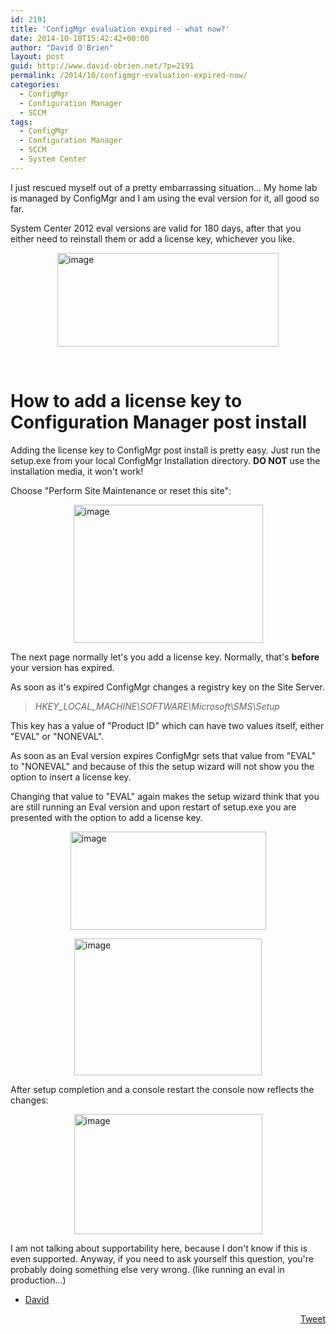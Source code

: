 ```yaml
---
id: 2191
title: 'ConfigMgr evaluation expired - what now?'
date: 2014-10-10T15:42:42+00:00
author: "David O'Brien"
layout: post
guid: http://www.david-obrien.net/?p=2191
permalink: /2014/10/configmgr-evaluation-expired-now/
categories:
  - ConfigMgr
  - Configuration Manager
  - SCCM
tags:
  - ConfigMgr
  - Configuration Manager
  - SCCM
  - System Center
---
```

I just rescued myself out of a pretty embarrassing situation... My home lab is managed by ConfigMgr and I am using the eval version for it, all good so far.

System Center 2012 eval versions are valid for 180 days, after that you either need to reinstall them or add a license key, whichever you like.

<a href="http://www.david-obrien.net/wp-content/uploads/2014/10/image3.png" onclick="_gaq.push(['_trackEvent', 'outbound-article', 'http://www.david-obrien.net/wp-content/uploads/2014/10/image3.png', '']);" class="broken_link"><img style="background-image: none; float: none; padding-top: 0px; padding-left: 0px; margin-left: auto; display: block; padding-right: 0px; margin-right: auto; border: 0px;" title="image" src="http://www.david-obrien.net/wp-content/uploads/2014/10/image_thumb3.png" alt="image" width="354" height="150" border="0" /></a>

&nbsp;

# How to add a license key to Configuration Manager post install

Adding the license key to ConfigMgr post install is pretty easy. Just run the setup.exe from your local ConfigMgr Installation directory. **DO NOT** use the installation media, it won't work!

Choose "Perform Site Maintenance or reset this site":

<a href="http://www.david-obrien.net/wp-content/uploads/2014/10/image4.png" onclick="_gaq.push(['_trackEvent', 'outbound-article', 'http://www.david-obrien.net/wp-content/uploads/2014/10/image4.png', '']);" class="broken_link"><img style="background-image: none; float: none; padding-top: 0px; padding-left: 0px; margin-left: auto; display: block; padding-right: 0px; margin-right: auto; border: 0px;" title="image" src="http://www.david-obrien.net/wp-content/uploads/2014/10/image_thumb4.png" alt="image" width="303" height="221" border="0" /></a>

The next page normally let's you add a license key. Normally, that's **before** your version has expired.

As soon as it's expired ConfigMgr changes a registry key on the Site Server.

> _HKEY\_LOCAL\_MACHINE\SOFTWARE\Microsoft\SMS\Setup_ 

This key has a value of "Product ID" which can have two values itself, either "EVAL" or "NONEVAL".
  
As soon as an Eval version expires ConfigMgr sets that value from "EVAL" to "NONEVAL" and because of this the setup wizard will not show you the option to insert a license key.

Changing that value to "EVAL" again makes the setup wizard think that you are still running an Eval version and upon restart of setup.exe you are presented with the option to add a license key.

<a href="http://www.david-obrien.net/wp-content/uploads/2014/10/image5.png" onclick="_gaq.push(['_trackEvent', 'outbound-article', 'http://www.david-obrien.net/wp-content/uploads/2014/10/image5.png', '']);" class="broken_link"><img style="background-image: none; float: none; padding-top: 0px; padding-left: 0px; margin-left: auto; display: block; padding-right: 0px; margin-right: auto; border: 0px;" title="image" src="http://www.david-obrien.net/wp-content/uploads/2014/10/image_thumb5.png" alt="image" width="313" height="157" border="0" /></a>

<a href="http://www.david-obrien.net/wp-content/uploads/2014/10/image6.png" onclick="_gaq.push(['_trackEvent', 'outbound-article', 'http://www.david-obrien.net/wp-content/uploads/2014/10/image6.png', '']);" class="broken_link"><img style="background-image: none; float: none; padding-top: 0px; padding-left: 0px; margin-left: auto; display: block; padding-right: 0px; margin-right: auto; border: 0px;" title="image" src="http://www.david-obrien.net/wp-content/uploads/2014/10/image_thumb6.png" alt="image" width="300" height="219" border="0" /></a>

After setup completion and a console restart the console now reflects the changes:

<a href="http://www.david-obrien.net/wp-content/uploads/2014/10/image7.png" onclick="_gaq.push(['_trackEvent', 'outbound-article', 'http://www.david-obrien.net/wp-content/uploads/2014/10/image7.png', '']);" class="broken_link"><img style="background-image: none; float: none; padding-top: 0px; padding-left: 0px; margin-left: auto; display: block; padding-right: 0px; margin-right: auto; border: 0px;" title="image" src="http://www.david-obrien.net/wp-content/uploads/2014/10/image_thumb7.png" alt="image" width="301" height="192" border="0" /></a>
  
I am not talking about supportability here, because I don't know if this is even supported. Anyway, if you need to ask yourself this question, you're probably doing something else very wrong. (like running an eval in production...)

- <a href="http://twitter.com/david_obrien" onclick="_gaq.push(['_trackEvent', 'outbound-article', 'http://twitter.com/david_obrien', 'David']);" target="_blank">David</a> 

<div style="float: right; margin-left: 10px;">
  <a href="https://twitter.com/share" onclick="_gaq.push(['_trackEvent', 'outbound-article', 'https://twitter.com/share', 'Tweet']);" class="twitter-share-button" data-hashtags="ConfigMgr,Configuration+Manager,SCCM,System+Center" data-count="vertical" data-url="http://www.david-obrien.net/2014/10/configmgr-evaluation-expired-now/">Tweet</a>
</div>

